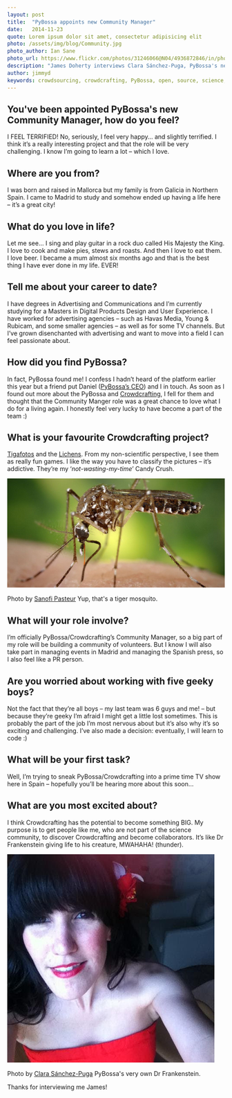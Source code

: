 ```yaml
---
layout: post
title:  "PyBossa appoints new Community Manager"
date:   2014-11-23 
quote: Lorem ipsum dolor sit amet, consectetur adipisicing elit
photo: /assets/img/blog/Community.jpg
photo_author: Ian Sane
photo_url: https://www.flickr.com/photos/31246066@N04/4936872846/in/photolist-5TBjYh-jjcJWJ-8wfLim-fkvHcD-75xGUT-5EqEBT-HCQMZ-aBcNvp-4AJXm-4G11LM-3gLyCc-aEA8jY-aFN9t8-5jJhhD-akHupi-4XjjuD-9B5tek-nfoJQy-7T9N7x-8CB2Eo-cJjh1W-aAfuXG-6xoKTk-6JtVTp-9nHEwk-aC1YHf-c18FW-aZAPDn-HCUCr-aFm7kp-JKSJU-4XZQr2-bessLk-nNcpK-oyNJup-do64P-7ZbWxC-5qbSex-9R2T7C-5J3RaS-Wqkr4-ai5mFR-dr2Qet-aDWxVU-9oX49f-7Efw9Y-arJaGx-6jCSeQ-n4Z2oA-6y18Yp
description: "James Doherty interviews Clara Sánchez-Puga, PyBossa's newly appointed Community Manager"
author: jimmyd
keywords: crowdsourcing, crowdcrafting, PyBossa, open, source, science, citizen, opensource, Madrid, Webmaker, community, Manager 
---
```


## You've been appointed PyBossa's new Community Manager, how do you feel?

I FEEL TERRIFIED! No, seriously, I feel very happy…  and slightly terrified. I think it’s a really interesting project and that the role will be very challenging. I know I’m going to learn a lot – which I love.

## Where are you from?

I was born and raised in Mallorca but my family is from Galicia in Northern Spain. I came to Madrid to study and somehow ended up having a life here – it’s a great city!

## What do you love in life?

Let me see… 
I sing and play guitar in a rock duo called His Majesty the King. 
I love to cook and make pies, stews and roasts. And then I love to eat them.
I love beer.
I became a mum almost six months ago and that is the best thing I have ever done in my life. EVER!

## Tell me about your career to date?

I have degrees in Advertising and Communications and I’m currently studying for a Masters in Digital Products Design and User Experience. I have worked for advertising agencies – such as Havas Media, Young & Rubicam, and some smaller agencies –  as well as for some TV channels. But I’ve grown disenchanted with advertising and want to move into a field I can feel passionate about.

## How did you find PyBossa?

In fact, PyBossa found me! I confess I hadn’t heard of the platform earlier this year but a friend put Daniel ([PyBossa’s CEO](http://daniellombrana.es/)) and I in touch. As soon as I found out more about the PyBossa and [Crowdcrafting](http://crowdcrafting.org/), I fell for them and thought that the Community Manger role was a great chance to love what I do for a living again. I honestly feel very lucky to have become a part of the team :)

## What is your favourite Crowdcrafting project?

[Tigafotos](http://crowdcrafting.org/app/Tigafotos/) and the [Lichens](http://crowdcrafting.org/app/airquality/). From my non-scientific perspective, I see them as really fun games. I like the way you have to classify the pictures – it’s addictive. They’re my ‘*not-wasting-my-time*’ Candy Crush.

![alttext](/assets/img/blog/Mosquito.jpg "Courtesy of Sanofu Pasteur")
<p class="post-caption">Photo by <a href="https://www.flickr.com/photos/sanofi-pasteur/5284040324/in/photolist-aUew3i-7qZkej-p5XdjJ-5f7FGA-7uEr1b-6dh4k6-gTXJFu-7RY1TQ-inhtKE-93T2e4-9ZwSyJ-cveRHb-ajXVh1-dfFvP-8roaxA-eeVVsU-gakv7b-93W66w-dY2U27-e2AaMZ-4eVCHg-gyied3-9jHyK-AgXgc-6P7nnz-69Nd9y-7Cq7NA-gTv4nn-e8Cnfk-7HGzhQ-Vkpt-jEboS-5sWvqZ-gak5yJ-53GFdA-3hPu3c-dfFnM-2ynDf-adeXVQ-nYMSDk-eRJgjD-obpRb8-cTJ6P-Cv41T-4BuPcd-kETJWH-fWkWC-6rX2x9-6wAZYv-dPrmk4">Sanofi Pasteur</a> Yup, that's a tiger mosquito.</p>

## What will your role involve?

I’m officially PyBossa/Crowdcrafting’s Community Manager, so a big part of my role will be building a community of volunteers. But I know I will also take part in managing events in Madrid and managing the Spanish press, so I also feel like a PR person.

## Are you worried about working with five geeky boys?

Not the fact that they’re all boys – my last team was 6 guys and me! – but because they’re geeky I’m afraid I might get a little lost sometimes. This is probably the part of the job I’m most nervous about but it’s also why it’s so exciting and challenging. I’ve also made a decision: eventually, I will learn to code :)

## What will be your first task?

Well, I’m trying to sneak PyBossa/Crowdcrafting into a prime time TV show here in Spain – hopefully you’ll be hearing more about this soon...

## What are you most excited about?

I think Crowdcrafting has the potential to become something BIG. My purpose is to get people like me, who are not part of the science community, to discover Crowdcrafting and become collaborators.  It’s like Dr Frankenstein giving life to his creature, MWAHAHA! (thunder).

![alttext](/assets/img/blog/Clara.jpg "Courtesy of Clara Sánchez-Puga")
<p class="post-caption">Photo by <a href="https://plus.google.com/102588411036148947811/posts">Clara Sánchez-Puga</a> PyBossa's very own Dr Frankenstein.</p>

Thanks for interviewing me James!
